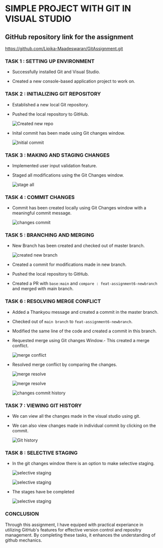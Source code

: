 # SIMPLE PROJECT WITH GIT IN VISUAL STUDIO

## GitHub repository link for the assignment 
https://github.com/Lipika-Maadeswaran/GitAssignment.git
 

### TASK 1 : SETTING UP ENVIRONMENT

- Successfully installed Git and Visual Studio.


- Created a new console-based application project to work on.

 

### TASK 2 : INITIALIZING GIT REPOSITORY

 

- Established a new local Git repository.

- Pushed the local repository to GitHub.

 

    ![Created new repo](repo.png)

 

- Inital commit has been made using Git changes window.

   

    ![Initial commit](commit.png)

 

### TASK 3 : MAKING AND STAGING CHANGES

 

- Implemented user input validation feature.

- Staged all modifications using the Git Changes window.

 

    ![stage all](stage.png)

 

### TASK 4 : COMMIT CHANGES

 

- Commit has been created locally using Git Changes window with a meaningful commit message.

 

    ![changes commit](commit.png) 

  

 

### TASK 5 : BRANCHING AND MERGING

 

- New Branch has been created and checked out of master branch.

 

    ![created new branch](branch.png)

 

- Created a commit for modifications made in new branch.

- Pushed the local repository to GitHub.

 

    <!-- ![merge using PR](img/branch_mod.png) -->

 

- Created a PR with `base:main` and `compare : feat-assignment6-newbranch` and merged with main branch.

 

### TASK 6 : RESOLVING MERGE CONFLICT

 

- Added a Thankyou message and created a commit in the master branch.

- Checked out of `main branch` to `feat-assignment6-newbranch`.

- Modified the same line of the code and created a commit in this branch.

- Requested merge using Git changes Window.- This created a merge conflict.

   

   ![merge conflict](mergeconf.PNG)

 

- Resolved merge conflict by comparing the changes.

 

     ![merge resolve](mergeresolve.PNG)

  ![merge resolve](resolved.PNG)

    ![changes commit history](commithistory.png)

 

### TASK 7 : VIEWING GIT HISTORY

 

- We can view all the changes made in the visual studio using git.

 

- We can also view changes made in individual commit by clicking on the commit.

 

     ![Git history](history.png)



 

### TASK 8 : SELECTIVE STAGING

 

- In the git changes window there is an option to make selective staging.

     ![selective staging](selectivestage.png)

    

 

    ![selective staging](staging.png)

- The stages have be completed

    ![selective staging](stage.png)
    
### CONCLUSION

Through this assignment, I have equiped with practical experiance in utilizing GitHub's features for effective version control and repositry management. By completing these tasks, it enhances the understanding of github mechanics. 
